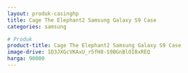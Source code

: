 ```yaml
---
layout: produk-casinghp
title: Cage The Elephant2 Samsung Galaxy S9 Case
categories: samsung

# Produk
product-title: Cage The Elephant2 Samsung Galaxy S9 Case
image-drive: 1D3JXGcVKAxU_r5fH8-S9BGnBlOIBxREQ
harga: 90000
---
```

